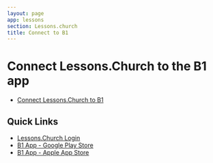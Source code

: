 ```yaml
---
layout: page
app: lessons
section: Lessons.church
title: Connect to B1
---
```


# Connect Lessons.Church to the B1 app

<div id="videoContainer">
  <ul id="playlist">
      <li class="active"><a href="/videos/lessons/b1-church-setup/output.mp4">Connect Lessons.Church to B1</a></li>
  </ul>
</div>

## Quick Links

- [Lessons.Church Login](https://lessons.church/login)
- [B1 App - Google Play Store](https://play.google.com/store/apps/details?id=church.b1.mobile)
- [B1 App - Apple App Store](https://apps.apple.com/us/app/b1-church/id1610587256)
